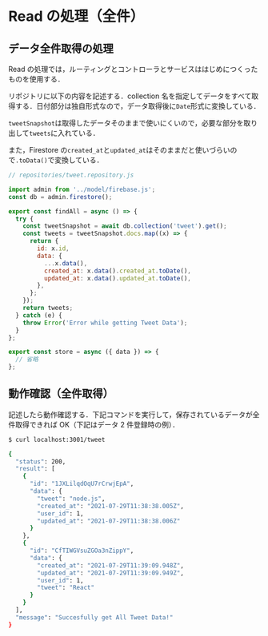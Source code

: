 # Read の処理（全件）

## データ全件取得の処理

Read の処理では，ルーティングとコントローラとサービスははじめにつくったものを使用する．

リポジトリに以下の内容を記述する．collection 名を指定してデータをすべて取得する．日付部分は独自形式なので，データ取得後に`Date`形式に変換している．

`tweetSnapshot`は取得したデータそのままで使いにくいので，必要な部分を取り出して`tweets`に入れている．

また，Firestore の`created_at`と`updated_at`はそのままだと使いづらいので`.toData()`で変換している．

```js
// repositories/tweet.repository.js

import admin from '../model/firebase.js';
const db = admin.firestore();

export const findAll = async () => {
  try {
    const tweetSnapshot = await db.collection('tweet').get();
    const tweets = tweetSnapshot.docs.map((x) => {
      return {
        id: x.id,
        data: {
          ...x.data(),
          created_at: x.data().created_at.toDate(),
          updated_at: x.data().updated_at.toDate(),
        },
      };
    });
    return tweets;
  } catch (e) {
    throw Error('Error while getting Tweet Data');
  }
};

export const store = async ({ data }) => {
  // 省略
};

```

## 動作確認（全件取得）

記述したら動作確認する．下記コマンドを実行して，保存されているデータが全件取得できれば OK（下記はデータ 2 件登録時の例）．

```bash
$ curl localhost:3001/tweet

{
  "status": 200,
  "result": [
    {
      "id": "1JXLilqdOqU7rCrwjEpA",
      "data": {
        "tweet": "node.js",
        "created_at": "2021-07-29T11:38:38.005Z",
        "user_id": 1,
        "updated_at": "2021-07-29T11:38:38.006Z"
      }
    },
    {
      "id": "CfTIWGVsuZGOa3nZippY",
      "data": {
        "created_at": "2021-07-29T11:39:09.948Z",
        "updated_at": "2021-07-29T11:39:09.949Z",
        "user_id": 1,
        "tweet": "React"
      }
    }
  ],
  "message": "Succesfully get All Tweet Data!"
}

```

